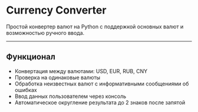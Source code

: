 # Currency Converter

Простой конвертер валют на Python с поддержкой основных валют и возможностью ручного ввода.

---

## Функционал

- Конвертация между валютами: USD, EUR, RUB, CNY
- Проверка на одинаковые валюты
- Обработка неизвестных валют с информативными сообщениями об ошибках
- Ввод данных пользователем через консоль
- Автоматическое округление результата до 2 знаков после запятой
